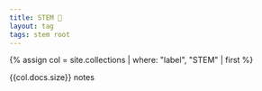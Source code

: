 ```yaml
---
title: STEM 🔭
layout: tag
tags: stem root
---
```


{% assign col = site.collections | where: "label", "STEM" | first %}

<p>{{col.docs.size}} notes</p>